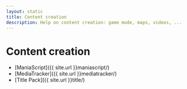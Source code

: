 ```yaml
---
layout: static
title: Content creation
description: Help on content creation: game mode, maps, videos, ...
---
```


# Content creation

* [ManiaScript]({{ site.url }}maniascript/)
* [MediaTracker]({{ site.url }}mediatracker/)
* [Title Pack]({{ site.url }}title/)